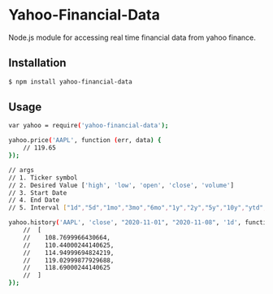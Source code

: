 # Yahoo-Financial-Data
Node.js module for accessing real time financial data from yahoo finance.

## Installation
```bash
$ npm install yahoo-financial-data
```

## Usage

```bash
var yahoo = require('yahoo-financial-data');
```

```bash
yahoo.price('AAPL', function (err, data) {
    // 119.65
});
```

```bash
// args
// 1. Ticker symbol
// 2. Desired Value ['high', 'low', 'open', 'close', 'volume']
// 3. Start Date
// 4. End Date
// 5. Interval ["1d","5d","1mo","3mo","6mo","1y","2y","5y","10y","ytd","max"]

yahoo.history('AAPL', 'close', "2020-11-01", "2020-11-08", '1d', function (err, data) {
    //  [
    //    108.7699966430664,
    //    110.44000244140625,
    //    114.94999694824219,
    //    119.02999877929688,
    //    118.69000244140625
    //  ]
});
```
